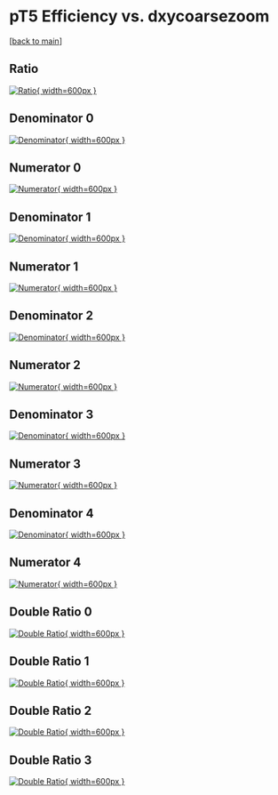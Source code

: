 # pT5 Efficiency vs. dxycoarsezoom

[[back to main](./)]



## Ratio

[![Ratio](../mtv/var/pT5_base_321_0_eff_dxycoarsezoom.png){ width=600px }](../mtv/var/pT5_base_321_0_eff_dxycoarsezoom.pdf)

## Denominator 0

[![Denominator](../mtv/den/pT5_base_321_0_eff_dxycoarsezoom_den0.png){ width=600px }](../mtv/den/pT5_base_321_0_eff_dxycoarsezoom_den0.pdf)

## Numerator 0

[![Numerator](../mtv/num/pT5_base_321_0_eff_dxycoarsezoom_num0.png){ width=600px }](../mtv/num/pT5_base_321_0_eff_dxycoarsezoom_num0.pdf)

## Denominator 1

[![Denominator](../mtv/den/pT5_base_321_0_eff_dxycoarsezoom_den1.png){ width=600px }](../mtv/den/pT5_base_321_0_eff_dxycoarsezoom_den1.pdf)

## Numerator 1

[![Numerator](../mtv/num/pT5_base_321_0_eff_dxycoarsezoom_num1.png){ width=600px }](../mtv/num/pT5_base_321_0_eff_dxycoarsezoom_num1.pdf)

## Denominator 2

[![Denominator](../mtv/den/pT5_base_321_0_eff_dxycoarsezoom_den2.png){ width=600px }](../mtv/den/pT5_base_321_0_eff_dxycoarsezoom_den2.pdf)

## Numerator 2

[![Numerator](../mtv/num/pT5_base_321_0_eff_dxycoarsezoom_num2.png){ width=600px }](../mtv/num/pT5_base_321_0_eff_dxycoarsezoom_num2.pdf)

## Denominator 3

[![Denominator](../mtv/den/pT5_base_321_0_eff_dxycoarsezoom_den3.png){ width=600px }](../mtv/den/pT5_base_321_0_eff_dxycoarsezoom_den3.pdf)

## Numerator 3

[![Numerator](../mtv/num/pT5_base_321_0_eff_dxycoarsezoom_num3.png){ width=600px }](../mtv/num/pT5_base_321_0_eff_dxycoarsezoom_num3.pdf)

## Denominator 4

[![Denominator](../mtv/den/pT5_base_321_0_eff_dxycoarsezoom_den4.png){ width=600px }](../mtv/den/pT5_base_321_0_eff_dxycoarsezoom_den4.pdf)

## Numerator 4

[![Numerator](../mtv/num/pT5_base_321_0_eff_dxycoarsezoom_num4.png){ width=600px }](../mtv/num/pT5_base_321_0_eff_dxycoarsezoom_num4.pdf)

## Double Ratio 0

[![Double Ratio](../mtv/ratio/pT5_base_321_0_eff_dxycoarsezoom_ratio0.png){ width=600px }](../mtv/ratio/pT5_base_321_0_eff_dxycoarsezoom_ratio0.pdf)

## Double Ratio 1

[![Double Ratio](../mtv/ratio/pT5_base_321_0_eff_dxycoarsezoom_ratio1.png){ width=600px }](../mtv/ratio/pT5_base_321_0_eff_dxycoarsezoom_ratio1.pdf)

## Double Ratio 2

[![Double Ratio](../mtv/ratio/pT5_base_321_0_eff_dxycoarsezoom_ratio2.png){ width=600px }](../mtv/ratio/pT5_base_321_0_eff_dxycoarsezoom_ratio2.pdf)

## Double Ratio 3

[![Double Ratio](../mtv/ratio/pT5_base_321_0_eff_dxycoarsezoom_ratio3.png){ width=600px }](../mtv/ratio/pT5_base_321_0_eff_dxycoarsezoom_ratio3.pdf)

